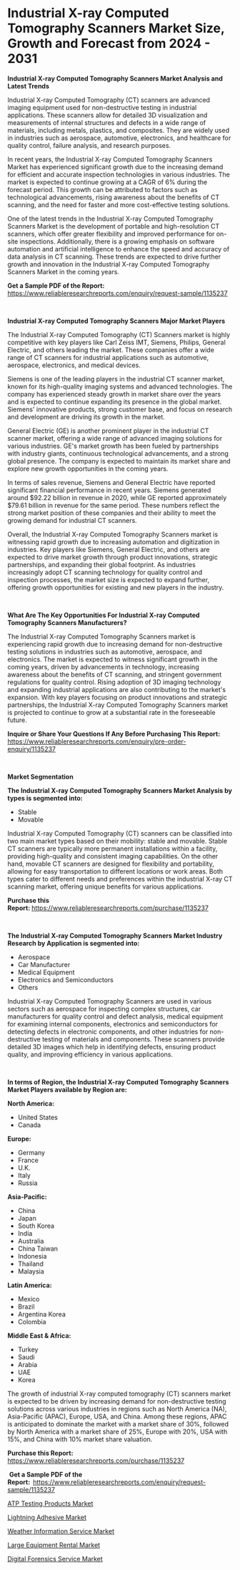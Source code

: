 <p><h1>Industrial X-ray Computed Tomography Scanners Market Size, Growth and Forecast from 2024 - 2031</h1></p><p><strong>Industrial X-ray Computed Tomography Scanners Market Analysis and Latest Trends</strong></p>
<p><p>Industrial X-ray Computed Tomography (CT) scanners are advanced imaging equipment used for non-destructive testing in industrial applications. These scanners allow for detailed 3D visualization and measurements of internal structures and defects in a wide range of materials, including metals, plastics, and composites. They are widely used in industries such as aerospace, automotive, electronics, and healthcare for quality control, failure analysis, and research purposes.</p><p>In recent years, the Industrial X-ray Computed Tomography Scanners Market has experienced significant growth due to the increasing demand for efficient and accurate inspection technologies in various industries. The market is expected to continue growing at a CAGR of 6% during the forecast period. This growth can be attributed to factors such as technological advancements, rising awareness about the benefits of CT scanning, and the need for faster and more cost-effective testing solutions.</p><p>One of the latest trends in the Industrial X-ray Computed Tomography Scanners Market is the development of portable and high-resolution CT scanners, which offer greater flexibility and improved performance for on-site inspections. Additionally, there is a growing emphasis on software automation and artificial intelligence to enhance the speed and accuracy of data analysis in CT scanning. These trends are expected to drive further growth and innovation in the Industrial X-ray Computed Tomography Scanners Market in the coming years.</p></p>
<p><strong>Get a Sample PDF of the Report:&nbsp;</strong> <a href="https://www.reliableresearchreports.com/enquiry/request-sample/1135237">https://www.reliableresearchreports.com/enquiry/request-sample/1135237</a></p>
<p>&nbsp;</p>
<p><strong>Industrial X-ray Computed Tomography Scanners Major Market Players</strong></p>
<p><p>The Industrial X-ray Computed Tomography (CT) Scanners market is highly competitive with key players like Carl Zeiss IMT, Siemens, Philips, General Electric, and others leading the market. These companies offer a wide range of CT scanners for industrial applications such as automotive, aerospace, electronics, and medical devices. </p><p>Siemens is one of the leading players in the industrial CT scanner market, known for its high-quality imaging systems and advanced technologies. The company has experienced steady growth in market share over the years and is expected to continue expanding its presence in the global market. Siemens' innovative products, strong customer base, and focus on research and development are driving its growth in the market.</p><p>General Electric (GE) is another prominent player in the industrial CT scanner market, offering a wide range of advanced imaging solutions for various industries. GE's market growth has been fueled by partnerships with industry giants, continuous technological advancements, and a strong global presence. The company is expected to maintain its market share and explore new growth opportunities in the coming years.</p><p>In terms of sales revenue, Siemens and General Electric have reported significant financial performance in recent years. Siemens generated around $92.22 billion in revenue in 2020, while GE reported approximately $79.61 billion in revenue for the same period. These numbers reflect the strong market position of these companies and their ability to meet the growing demand for industrial CT scanners.</p><p>Overall, the Industrial X-ray Computed Tomography Scanners market is witnessing rapid growth due to increasing automation and digitization in industries. Key players like Siemens, General Electric, and others are expected to drive market growth through product innovations, strategic partnerships, and expanding their global footprint. As industries increasingly adopt CT scanning technology for quality control and inspection processes, the market size is expected to expand further, offering growth opportunities for existing and new players in the industry.</p></p>
<p>&nbsp;</p>
<p><strong>What Are The Key Opportunities For Industrial X-ray Computed Tomography Scanners Manufacturers?</strong></p>
<p><p>The Industrial X-ray Computed Tomography Scanners market is experiencing rapid growth due to increasing demand for non-destructive testing solutions in industries such as automotive, aerospace, and electronics. The market is expected to witness significant growth in the coming years, driven by advancements in technology, increasing awareness about the benefits of CT scanning, and stringent government regulations for quality control. Rising adoption of 3D imaging technology and expanding industrial applications are also contributing to the market's expansion. With key players focusing on product innovations and strategic partnerships, the Industrial X-ray Computed Tomography Scanners market is projected to continue to grow at a substantial rate in the foreseeable future.</p></p>
<p><strong>Inquire or Share Your Questions If Any Before Purchasing This Report:</strong> <a href="https://www.reliableresearchreports.com/enquiry/pre-order-enquiry/1135237">https://www.reliableresearchreports.com/enquiry/pre-order-enquiry/1135237</a></p>
<p>&nbsp;</p>
<p><strong>Market Segmentation</strong></p>
<p><strong>The Industrial X-ray Computed Tomography Scanners Market Analysis by types is segmented into:</strong></p>
<p><ul><li>Stable</li><li>Movable</li></ul></p>
<p><p>Industrial X-ray Computed Tomography (CT) scanners can be classified into two main market types based on their mobility: stable and movable. Stable CT scanners are typically more permanent installations within a facility, providing high-quality and consistent imaging capabilities. On the other hand, movable CT scanners are designed for flexibility and portability, allowing for easy transportation to different locations or work areas. Both types cater to different needs and preferences within the industrial X-ray CT scanning market, offering unique benefits for various applications.</p></p>
<p><strong>Purchase this Report:&nbsp;</strong><a href="https://www.reliableresearchreports.com/purchase/1135237">https://www.reliableresearchreports.com/purchase/1135237</a></p>
<p>&nbsp;</p>
<p><strong>The Industrial X-ray Computed Tomography Scanners Market Industry Research by Application is segmented into:</strong></p>
<p><ul><li>Aerospace</li><li>Car Manufacturer</li><li>Medical Equipment</li><li>Electronics and Semiconductors</li><li>Others</li></ul></p>
<p><p>Industrial X-ray Computed Tomography Scanners are used in various sectors such as aerospace for inspecting complex structures, car manufacturers for quality control and defect analysis, medical equipment for examining internal components, electronics and semiconductors for detecting defects in electronic components, and other industries for non-destructive testing of materials and components. These scanners provide detailed 3D images which help in identifying defects, ensuring product quality, and improving efficiency in various applications.</p></p>
<p>&nbsp;</p>
<p><strong>In terms of Region, the Industrial X-ray Computed Tomography Scanners Market Players available by Region are:</strong></p>
<p>
    <p> <strong> North America: </strong>
        <ul>
            <li>United States</li>
            <li>Canada</li>
        </ul>
        </p> 
    <p> <strong> Europe: </strong>
        <ul>
            <li>Germany</li>
            <li>France</li>
            <li>U.K.</li>
            <li>Italy</li>
            <li>Russia</li>
        </ul>
        </p> 
    <p> <strong> Asia-Pacific: </strong>
        <ul>
            <li>China</li>
            <li>Japan</li>
            <li>South Korea</li>
            <li>India</li>
            <li>Australia</li>
            <li>China Taiwan</li>
            <li>Indonesia</li>
            <li>Thailand</li>
            <li>Malaysia</li>
        </ul>
        </p> 
    <p> <strong> Latin America: </strong>
        <ul>
            <li>Mexico</li>
            <li>Brazil</li>
            <li>Argentina Korea</li>
            <li>Colombia</li>
        </ul>
        </p> 
    <p> <strong> Middle East & Africa: </strong>
        <ul>
            <li>Turkey</li>
            <li>Saudi</li>
            <li>Arabia</li>
            <li>UAE</li>
            <li>Korea</li>
        </ul>
    </p>
    </p>
<p><p>The growth of industrial X-ray computed tomography (CT) scanners market is expected to be driven by increasing demand for non-destructive testing solutions across various industries in regions such as North America (NA), Asia-Pacific (APAC), Europe, USA, and China. Among these regions, APAC is anticipated to dominate the market with a market share of 30%, followed by North America with a market share of 25%, Europe with 20%, USA with 15%, and China with 10% market share valuation.</p></p>
<p><strong>Purchase this Report: </strong><a href="https://www.reliableresearchreports.com/purchase/1135237">https://www.reliableresearchreports.com/purchase/1135237</a></p>
<p>&nbsp;<strong>Get a Sample PDF of the Report:&nbsp;&nbsp;</strong><a href="https://www.reliableresearchreports.com/enquiry/request-sample/1135237">https://www.reliableresearchreports.com/enquiry/request-sample/1135237</a></p>
<p><strong></strong></p>
<p><p><a href="https://github.com/edytherolanlouisejk1miz0wig/Market-Research-Report-List-1/blob/main/atp-testing-products-market.md">ATP Testing Products Market</a></p><p><a href="https://github.com/RoccoManning/Market-Research-Report-List-3/blob/main/lightning-adhesive-market.md">Lightning Adhesive Market</a></p><p><a href="https://medium.com/@mayschimmel/weather-information-service-market-size-market-outlook-and-market-forecast-2024-to-2031-3cd321446f48">Weather Information Service Market</a></p><p><a href="https://medium.com/@mayschimmel/large-equipment-rental-market-furnishes-information-on-market-share-market-trends-and-market-ec5eab91fef6">Large Equipment Rental Market</a></p><p><a href="https://medium.com/@mayschimmel/analyzing-digital-forensics-service-market-global-industry-perspective-and-forecast-2024-to-2031-437c1bca58d8">Digital Forensics Service Market</a></p></p>